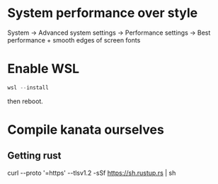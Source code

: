 # System performance over style
System -> Advanced system settings -> Performance settings -> Best performance + smooth edges of screen fonts

# Enable WSL
```powershell
wsl --install
```
then reboot.

# Compile kanata ourselves

## Getting rust
curl --proto '=https' --tlsv1.2 -sSf https://sh.rustup.rs | sh
